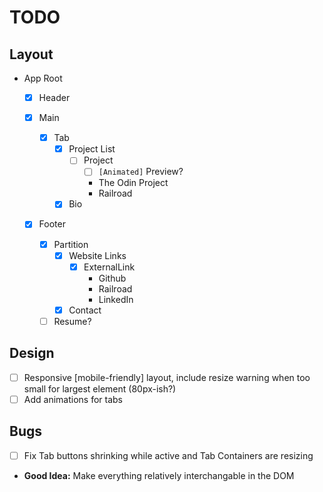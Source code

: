 # TODO

## Layout
- App Root
	- [x] Header

	- [x] Main
		- [x] Tab
			- [x] Project List
				- [ ] Project
					- [ ] `[Animated]` Preview?
					- The Odin Project
					- Railroad
			- [x] Bio

	- [x] Footer
		- [x] Partition
			- [x] Website Links
				- [x] ExternalLink
					- Github
					- Railroad
					- LinkedIn

			- [x] Contact

		- [ ] Resume?

## Design
- [ ] Responsive [mobile-friendly] layout, include resize warning when too small for largest element (80px-ish?)
- [ ] Add animations for tabs

## Bugs
- [ ] Fix Tab buttons shrinking while active and Tab Containers are resizing

- **Good Idea:** Make everything relatively interchangable in the DOM
